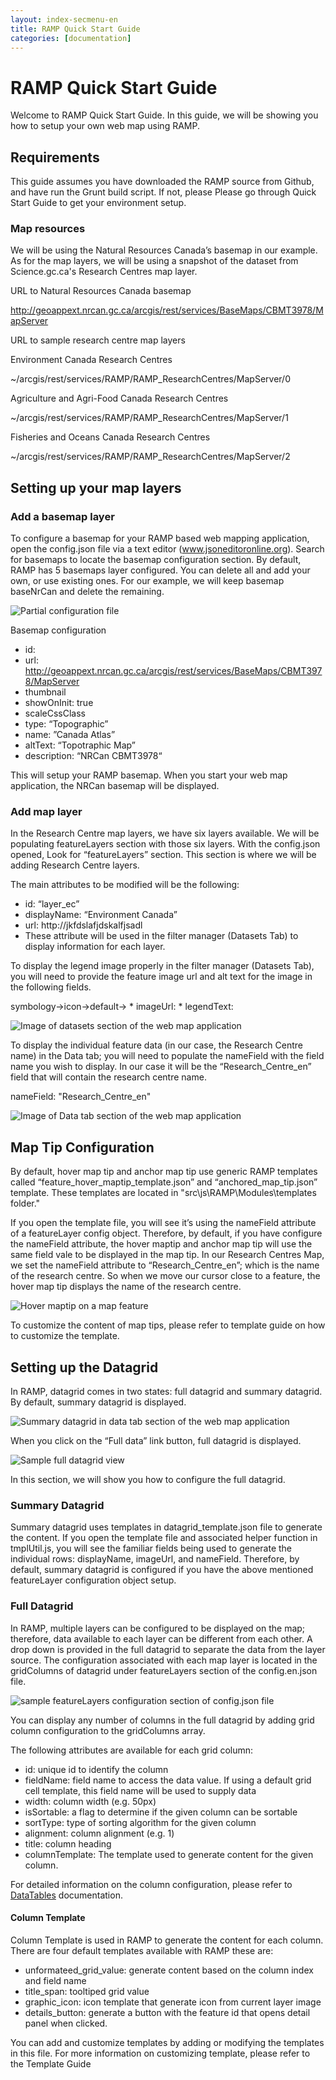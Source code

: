 ```yaml
---
layout: index-secmenu-en
title: RAMP Quick Start Guide
categories: [documentation]
---
```


# RAMP Quick Start Guide

Welcome to RAMP Quick Start Guide. In this guide, we will be showing you how to setup your own web map using RAMP.

## Requirements

This guide assumes you have downloaded the RAMP source from Github, and have run the Grunt build script. If not, please
Please go through Quick Start Guide to get your environment setup.

### Map resources

We will be using the Natural Resources Canada’s basemap in our example. As for the map layers, we will be using a snapshot of the dataset from Science.gc.ca's Research Centres map layer.

URL to Natural Resources Canada basemap

http://geoappext.nrcan.gc.ca/arcgis/rest/services/BaseMaps/CBMT3978/MapServer

URL to sample research centre map layers

Environment Canada Research Centres

~/arcgis/rest/services/RAMP/RAMP_ResearchCentres/MapServer/0

Agriculture and Agri-Food Canada Research Centres

~/arcgis/rest/services/RAMP/RAMP_ResearchCentres/MapServer/1

Fisheries and Oceans Canada Research Centres

~/arcgis/rest/services/RAMP/RAMP_ResearchCentres/MapServer/2

## Setting up your map layers

### Add a basemap layer

To configure a basemap for your RAMP based web mapping application, open the config.json file via a text editor (www.jsoneditoronline.org). Search for basemaps to locate
the basemap configuration section. By default, RAMP has 5 basemaps layer configured. You can delete all and add your own, or use existing ones. For our example, we will keep
basemap baseNrCan and delete the remaining.

![Partial configuration file](../assets/images/qs_basemap_config.png)

Basemap configuration

* id:
* url: http://geoappext.nrcan.gc.ca/arcgis/rest/services/BaseMaps/CBMT3978/MapServer
* thumbnail
* showOnInit: true
* scaleCssClass
* type: “Topographic”
* name: ”Canada Atlas”
* altText: “Topotraphic Map”
* description: “NRCan CBMT3978“

This will setup your RAMP basemap. When you start your web map application, the NRCan basemap will be displayed.

### Add map layer

In the Research Centre map layers, we have six layers available. We will be populating featureLayers section with those six layers.
With the config.json opened, Look for “featureLayers” section.  This section is where we will be adding Research Centre layers.

The main attributes to be modified will be the following:

* id: “layer_ec”
* displayName: “Environment Canada”
* url: http://jkfdslafjdskalfjsadl
* These attribute will be used in the filter manager \(Datasets Tab\) to display information for each layer.

To display the legend image properly in the filter manager \(Datasets Tab\), you will need to provide the feature image url and
alt text for the image in the following fields.

symbology->icon->default->
	* imageUrl:
	* legendText:

![Image of datasets section of the web map application](../assets/images/qs_filter.png)

To display the individual feature data (in our case, the Research Centre name) in the Data tab; you will need to populate
the nameField with the field name you wish to display. In our case it will be the “Research_Centre_en” field that will contain the research centre name.

nameField: "Research_Centre_en"

![Image of Data tab section of the web map application](../assets/images/qs_data_tab.png)

## Map Tip Configuration
By default, hover map tip and anchor map tip use generic RAMP templates called “feature_hover_maptip_template.json” and “anchored_map_tip.json” template.
These templates are located in \"src\\js\\RAMP\\Modules\\templates folder\.\"

If you open the template file, you will see it’s using the nameField attribute of a featureLayer config object. Therefore, by default, if you have
configure the nameField attribute, the hover maptip and anchor map tip will use the same field vale to be displayed in the map tip. In our Research
Centres Map, we set the nameField attribute to “Research_Centre_en”; which is the name of the research centre. So when we move our cursor close to a
feature, the hover map tip displays the name of the research centre.

![Hover maptip on a map feature](../assets/images/qs_hover_map_tip.png)

To customize the content of map tips, please refer to template guide on how to customize the template.

## Setting up the Datagrid

In RAMP, datagrid comes in two states\: full datagrid and summary datagrid. By default, summary datagrid is displayed.

![Summary datagrid in data tab section of the web map application](../assets/images/qs_summary_datagrid.png)

When you click on the “Full data” link button, full datagrid is displayed.

![Sample full datagrid view](../assets/images/qs_full_gridview.png)

In this section, we will show you how to configure the full datagrid.

### Summary Datagrid

Summary datagrid uses templates in datagrid_template.json file to generate the content. If you open the template file and associated helper function in tmplUtil.js, you will see the familiar fields being used to generate the individual rows:
displayName, imageUrl, and nameField.
Therefore, by default, summary datagrid is configured if you have the above mentioned featureLayer configuration object setup.

### Full Datagrid

In RAMP, multiple layers can be configured to be displayed on the map; therefore, data available to each layer can be different from each other.
 A drop down is provided in the full datagrid to separate the data from the layer source. The configuration associated with each map layer is located
in the gridColumns of datagrid under featureLayers section of the config.en.json file.

![sample featureLayers configuration section of config.json file](../assets/images/qs_config_featureLayers_datagrid.png)

You can display any number of columns in the full datagrid by adding grid column configuration to the gridColumns array.

The following attributes are available for each grid column:

* id\: unique id to identify the column
* fieldName\: field name to access the data value. If using a default grid cell template, this field name will be used to supply data
* width: column width (e.g. 50px)
* isSortable\: a flag to determine if the given column can be sortable
* sortType\: type of sorting algorithm for the given column
* alignment\: column alignment (e.g. 1)
* title\: column heading
* columnTemplate\: The template used to generate content for the given column.

For detailed information on the column configuration, please refer to [DataTables](http://www.datatables.net/) documentation.

#### Column Template
Column Template is used in RAMP to generate the content for each column. There are four default templates available with RAMP these are:

* unformateed_grid_value\: generate content based on the column index and field name
* title_span\: tooltiped grid value
* graphic_icon\: icon template that generate icon from current layer image
* details_button\: generate a button with the feature id that opens detail panel when clicked.

You can add and customize templates by adding or modifying the templates in this file. For more information on customizing template, please refer to the Template Guide